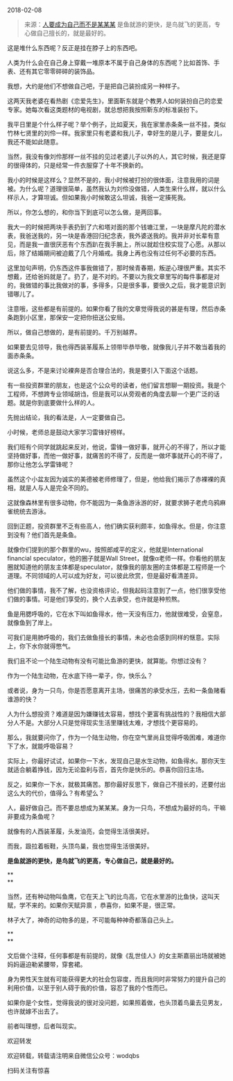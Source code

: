 2018-02-08

> 来源：[人要成为自己而不是某某某](http://mp.weixin.qq.com/s?__biz=MzU0MjYwNDU2Mw==&mid=2247483896&idx=1&sn=21daca69aa2ac30fa61e8dff8b710ea6&chksm=fb196d84cc6ee4925f49486bfc8fc9101c6ded4f2668225422acbd0c63df6dd9d7b41321bf81&scene=27#wechat_redirect)
> 是鱼就游的更快，是鸟就飞的更高，专心做自己擅长的，就是最好的。

这是堆什么东西呢？反正是挂在脖子上的东西吧。

  

人类为什么会在自己身上穿戴一堆原本不属于自己身体的东西呢？比如首饰、手表、还有其它零零碎碎的装饰品。

  

我想，大约是他们不想做自己吧，于是把自己装扮成另一种样子。

  

这两天我老婆在看热剧《恋爱先生》，里面靳东就是个教男人如何装扮自己的恋爱专家。她每次看这类题材的电视剧，就总想把我按照靳东的标准装扮下。

  

我平日里是个什么样子呢？举个例子，比如夏天，我在家里赤条条一丝不挂，类似竹林七贤里的刘伶一样。我家里只有老婆和我儿子，幸好生的是儿子，要是女儿，我还不能如此随意。

  

当然，我没有像刘伶那样一丝不挂的见过老婆儿子以外的人，其它时候，我还是穿的很得体的，只是经常一件衣服穿了十年不换新的。

  

我小的时候是这样么？显然不是的，我小时候被打扮的很体面，注意我用的词是被。为什么呢？道理很简单，虽然我认为刘伶没做错，人类生来什么样，就以什么样示人，才算坦诚。但如果我小时候敢这么坦诚，我爸一定揍死我。

  

所以，你怎么想的，和你当下到底可以怎么做，是两回事。

  

我大一的时候把两块手表扔到了六和塔对面的那个钱塘江里，一块是摩凡陀的潜水表，我爸送我的，另一块是香港回归纪念表，我外婆送我的。我并非对长辈有意见，而是我一直很厌恶有个东西趴在我手腕上，所以就趁住校实现了心愿。从那以后，除了结婚期间被迫戴了几个月婚戒。我身上再也没有过任何不必要的东西。

  

这里加句声明，仍东西这件事我做错了，那时候青春期，叛逆心理很严重。其实不想戴，还给爸妈就是了。扔了，是不对的。不要以为我文章里写的每件事都是对的，我做错的事比我做对的事，多得多，只是很多事，要很久之后，我才能意识到错哪儿了。

  

注意哦，这些都是有前提的。如果你看了我的文章觉得我说的甚是有理，然后赤条条跑到小区里，那保安一定把你扭送公安局。

  

所以，做自己想做的，是有前提的。千万别越界。

  

如果要去见领导，我也得西装革履系上领带毕恭毕敬，就像我儿子并不敢当着我的面赤条条。  

  

说这么多，不是来讨论裸奔是否合理合法的，我是要引入下面这个话题。  

  

有一些投资群里的朋友，也是这个公众号的读者，他们留言想聊一期投资。我是个工程师，不想跨专业领域胡诌，但是我可以从旁观者的角度去聊一个更广泛的话题。就是你到底要做什么样的人。

  

先抛出结论，我的看法是，人一定要做自己。

  

小时候，老师总是鼓动大家学习雷锋好榜样。

  

我们班有个同学就跳起来反对，他说，雷锋一做好事，就开心的不得了，所以才能坚持做好事，而他一做好事，就痛苦的不得了，反而是一做坏事就开心的不得了，那你让他怎么学雷锋呢？  

  

虽然这个小盆友因为诚实的美德被老师修理了，但是，他给我们揭示了赤裸裸的真相，就是人与人是完全不同的。

  

这就像森林里有很多动物，你不能因为一条鱼游泳游的好，就要求狮子老虎乌鸦麻雀统统去游泳。

  

回到正题，投资群里不乏有些高人，他们确实获利颇丰，如鱼得水。但是，你注意到没有？他们首先是条鱼。

  

就像你们提到的那个群里的wu，按照郎咸平的定义，他就是International financial speculator，他的圈子就是Wall
Street，就像α老师一样。你看他的朋友圈就知道他的朋友主体都是speculator，就像我的朋友圈的主体都是工程师是一个道理。不同领域的人可以成为好友，可以彼此欣赏，但是最好看清差异。

  

他们做的事情，我不了解，也没资格评论，但我起码注意到了一点，他们很享受他们做的事情。可是他们享受的，换个人去承受，也许就是种煎熬。

  

鱼是用腮呼吸的，它在水下叫如鱼得水，他一天没有压力，他就很难受，会窒息，就像鱼到了岸上。

  

可我们是用肺呼吸的，我们去做鱼擅长的事情，未必也会感到同样的惬意。实际上，你下水你就得憋气。

  

我们且不论一个陆生动物有没有可能比鱼游的更快，就算能。你想过没有？

  

作为一个陆生动物，在水底下待一辈子，你，快乐么？

  

或者说，身为一只鸟，你是否愿意离开主场，很痛苦的承受水压，去和一条鱼赌看谁游的快？

  

人为什么想投资？难道是因为嫌赚钱太容易，想找个更富有挑战性的？我相信大部分人不是。大部分人只是觉得现实生活里赚钱太难，才想找个更容易的。

  

那么，我就要问你了，作为一个陆生动物，你在空气里尚且觉得呼吸困难，难道你下了水，就能呼吸容易？

  

实际上，你最好试试，如果你一下水，发现自己是水生动物，如鱼得水。那你天生就适合躺着挣钱，因为无论盈利与否，首先你是快乐的。恭喜你回归主场。

  

反之，如果你一下水，就极其痛苦。那你最好反思下，做自己不擅长的，还要付出这么大的代价，值得么？有希望么？

  

人，最好做自己。而不要总想成为某某某。身为一只鸟，不想成为最好的鸟，干嘛非要成为条鱼呢？  

  

就像有的人西装革履，头发油亮，会觉得生活很美好。

而我，趿拉着板鞋，头顶鸟巢，我也觉得生活很美好。

  

 **是鱼就游的更快，是鸟就飞的更高，专心做自己，就是最好的。**

 **  
**

当然，还有种动物叫鱼鹰，它在天上飞的比鸟高，它在水里游的比鱼快，这叫天赋，学不来的。如果你天赋异禀 ，恭喜你，如果不是，很正常。

  

林子大了，神奇的动物多的是，不可能每种神奇都落自己头上。

 **  
**

文后做个注释，任何事都是有前提的，就像《乱世佳人》的女主斯嘉丽出场就被她妈妈逼迫勒紧腰带，穿套裙。

  

身为男性天生就有可能获得更大的社会包容度，而且我同时非常努力的提升自己的利用价值，以至于别人碍于我的价值，容忍了我的个性而已。

  

如果你是个女性，觉得我说的很对没问题，如果照着做，也头顶着鸟巢去见男友，也许就嫁不出去了。

  

前者叫理想，后者叫现实。

  

欢迎转发

欢迎转载，转载请注明来自微信公众号：wodqbs

扫码关注有惊喜


